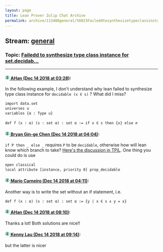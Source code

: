 ```yaml
---
layout: page
title: Lean Prover Zulip Chat Archive 
permalink: archive/113488general/56023Faileddtosynthesizetypeclassinstanceforsetdecidab.html
---
```


## Stream: [general](index.html)
### Topic: [Failedd to synthesize type class instance for set.decidab...](56023Faileddtosynthesizetypeclassinstanceforsetdecidab.html)

---

#### [![Click to go to Zulip](../../assets/img/zulip2.png) AHan (Dec 14 2018 at 03:28)](https://leanprover.zulipchat.com/#narrow/stream/113488-general/topic/Failedd%20to%20synthesize%20type%20class%20instance%20for%20set.decidab.../near/151749704):
In the following example,  I don't understand why lean failed to synthesize type class instance for `decidable (x ∈ s)` ?
What did I miss?

```lean
import data.set
universes u
variables {α : Type u} 

def f (x : α) (s : set α) : set α := if x ∈ s then {x} else ∅
```

#### [![Click to go to Zulip](../../assets/img/zulip2.png) Bryan Gin-ge Chen (Dec 14 2018 at 04:04)](https://leanprover.zulipchat.com/#narrow/stream/113488-general/topic/Failedd%20to%20synthesize%20type%20class%20instance%20for%20set.decidab.../near/151751109):
`if P then _ else _` requires `P` to be `decidable`, otherwise how will lean know which branch to take? [Here's the discussion in TPiL](https://leanprover.github.io/theorem_proving_in_lean/type_classes.html#decidable-propositions). One thing you could do is use 
```lean
open classical
local attribute [instance, priority 0] prop_decidable
```

#### [![Click to go to Zulip](../../assets/img/zulip2.png) Mario Carneiro (Dec 14 2018 at 04:11)](https://leanprover.zulipchat.com/#narrow/stream/113488-general/topic/Failedd%20to%20synthesize%20type%20class%20instance%20for%20set.decidab.../near/151751350):
Another way is to write the set without an if statement, i.e.
```lean
def f (x : α) (s : set α) : set α := {y | x ∈ s ∧ y = x}
```

#### [![Click to go to Zulip](../../assets/img/zulip2.png) AHan (Dec 14 2018 at 08:10)](https://leanprover.zulipchat.com/#narrow/stream/113488-general/topic/Failedd%20to%20synthesize%20type%20class%20instance%20for%20set.decidab.../near/151759037):
Thanks a lot! 
Both solutions are nice!!

#### [![Click to go to Zulip](../../assets/img/zulip2.png) Kenny Lau (Dec 14 2018 at 09:14)](https://leanprover.zulipchat.com/#narrow/stream/113488-general/topic/Failedd%20to%20synthesize%20type%20class%20instance%20for%20set.decidab.../near/151761275):
but the latter is nicer

